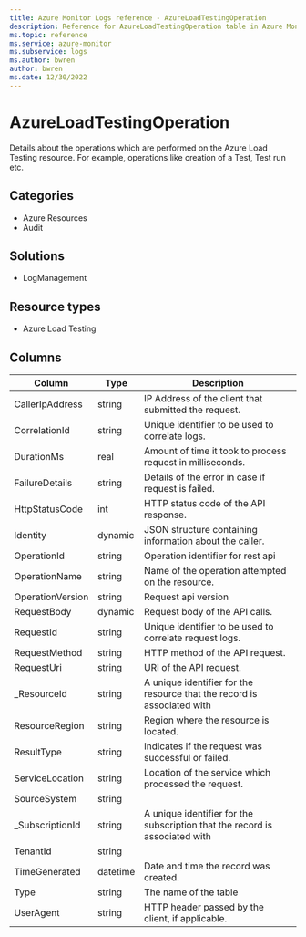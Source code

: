 ```yaml
---
title: Azure Monitor Logs reference - AzureLoadTestingOperation
description: Reference for AzureLoadTestingOperation table in Azure Monitor Logs.
ms.topic: reference
ms.service: azure-monitor
ms.subservice: logs
ms.author: bwren
author: bwren
ms.date: 12/30/2022
---
```


# AzureLoadTestingOperation

 Details about the operations which are performed on the Azure Load Testing resource. For example, operations like creation of a Test, Test run etc.

## Categories

- Azure Resources
- Audit
## Solutions

- LogManagement
## Resource types

- Azure Load Testing




## Columns

| Column | Type | Description |
| --- | --- | --- |
| CallerIpAddress | string | IP Address of the client that submitted the request. |
| CorrelationId | string | Unique identifier to be used to correlate logs. |
| DurationMs | real | Amount of time it took to process request in milliseconds. |
| FailureDetails | string | Details of the error in case if request is failed. |
| HttpStatusCode | int | HTTP status code of the API response. |
| Identity | dynamic | JSON structure containing information about the caller. |
| OperationId | string | Operation identifier for rest api |
| OperationName | string | Name of the operation attempted on the resource. |
| OperationVersion | string | Request api version |
| RequestBody | dynamic | Request body of the API calls. |
| RequestId | string | Unique identifier to be used to correlate request logs. |
| RequestMethod | string | HTTP method of the API request. |
| RequestUri | string | URI of the API request. |
| _ResourceId | string | A unique identifier for the resource that the record is associated with |
| ResourceRegion | string | Region where the resource is located. |
| ResultType | string | Indicates if the request was successful or failed. |
| ServiceLocation | string | Location of the service which processed the request. |
| SourceSystem | string |  |
| _SubscriptionId | string | A unique identifier for the subscription that the record is associated with |
| TenantId | string |  |
| TimeGenerated | datetime | Date and time the record was created. |
| Type | string | The name of the table |
| UserAgent | string | HTTP header passed by the client, if applicable. |
